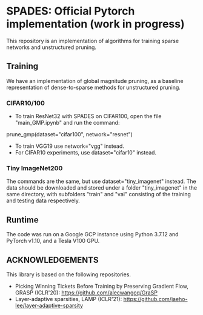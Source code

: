 # SPADES: Official Pytorch implementation (work in progress)

This repository is an implementation of algorithms for training sparse networks and unstructured pruning.

## Training 

We have an implementation of global magnitude pruning, as a baseline representation of dense-to-sparse methods for unstructured pruning.

### CIFAR10/100

- To train ResNet32 with SPADES on CIFAR100, open the file "main_GMP.ipynb" and run the command:

prune_gmp(dataset="cifar100", network="resnet")

- To train VGG19 use network="vgg" instead.
- For CIFAR10 experiments, use dataset="cifar10" instead. 

### Tiny ImageNet200

The commands are the same, but use dataset="tiny_imagenet" instead. The data should be downloaded and stored under a folder "tiny_imagenet" in the same directory, with subfolders "train" and "val" consisting of the training and testing data respectively.

## Runtime

The code was run on a Google GCP instance using Python 3.7.12 and PyTorch v1.10, and a Tesla V100 GPU.

## ACKNOWLEDGEMENTS

This library is based on the following repositories. 

- Picking Winning Tickets Before Training by Preserving Gradient Flow, GRASP (ICLR'20): https://github.com/alecwangcq/GraSP
- Layer-adaptive sparsities, LAMP (ICLR'21): https://github.com/jaeho-lee/layer-adaptive-sparsity


